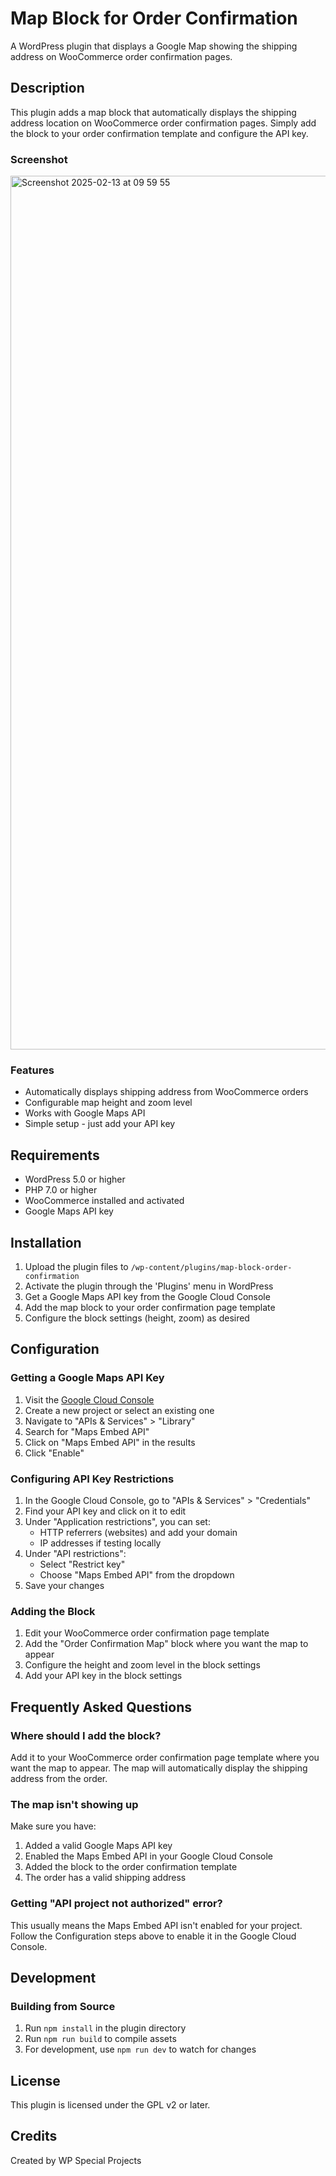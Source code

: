 # Map Block for Order Confirmation

A WordPress plugin that displays a Google Map showing the shipping address on WooCommerce order confirmation pages.

## Description

This plugin adds a map block that automatically displays the shipping address location on WooCommerce order confirmation pages. Simply add the block to your order confirmation template and configure the API key.

### Screenshot
<img width="1398" alt="Screenshot 2025-02-13 at 09 59 55" src="https://github.com/user-attachments/assets/4018b923-e303-4908-ae6f-018c5b20332e" />


### Features
- Automatically displays shipping address from WooCommerce orders
- Configurable map height and zoom level
- Works with Google Maps API
- Simple setup - just add your API key

## Requirements
- WordPress 5.0 or higher
- PHP 7.0 or higher
- WooCommerce installed and activated
- Google Maps API key

## Installation

1. Upload the plugin files to `/wp-content/plugins/map-block-order-confirmation`
2. Activate the plugin through the 'Plugins' menu in WordPress
3. Get a Google Maps API key from the Google Cloud Console
4. Add the map block to your order confirmation page template
5. Configure the block settings (height, zoom) as desired

## Configuration

### Getting a Google Maps API Key
1. Visit the [Google Cloud Console](https://console.cloud.google.com)
2. Create a new project or select an existing one
3. Navigate to "APIs & Services" > "Library"
4. Search for "Maps Embed API"
5. Click on "Maps Embed API" in the results
6. Click "Enable"

### Configuring API Key Restrictions
1. In the Google Cloud Console, go to "APIs & Services" > "Credentials"
2. Find your API key and click on it to edit
3. Under "Application restrictions", you can set:
   - HTTP referrers (websites) and add your domain
   - IP addresses if testing locally
4. Under "API restrictions":
   - Select "Restrict key"
   - Choose "Maps Embed API" from the dropdown
5. Save your changes

### Adding the Block
1. Edit your WooCommerce order confirmation page template
2. Add the "Order Confirmation Map" block where you want the map to appear
3. Configure the height and zoom level in the block settings
4. Add your API key in the block settings

## Frequently Asked Questions

### Where should I add the block?
Add it to your WooCommerce order confirmation page template where you want the map to appear. The map will automatically display the shipping address from the order.

### The map isn't showing up
Make sure you have:
1. Added a valid Google Maps API key
2. Enabled the Maps Embed API in your Google Cloud Console
3. Added the block to the order confirmation template
4. The order has a valid shipping address

### Getting "API project not authorized" error?
This usually means the Maps Embed API isn't enabled for your project. Follow the Configuration steps above to enable it in the Google Cloud Console.

## Development

### Building from Source
1. Run `npm install` in the plugin directory
2. Run `npm run build` to compile assets
3. For development, use `npm run dev` to watch for changes

## License
This plugin is licensed under the GPL v2 or later.

## Credits
Created by WP Special Projects 
